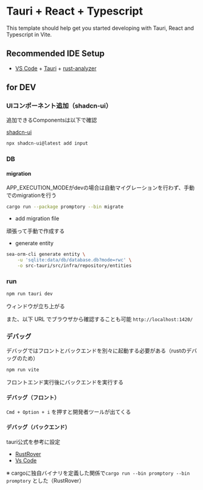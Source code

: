 # Tauri + React + Typescript

This template should help get you started developing with Tauri, React and Typescript in Vite.

## Recommended IDE Setup

- [VS Code](https://code.visualstudio.com/) + [Tauri](https://marketplace.visualstudio.com/items?itemName=tauri-apps.tauri-vscode) + [rust-analyzer](https://marketplace.visualstudio.com/items?itemName=rust-lang.rust-analyzer)

## for DEV

### UIコンポーネント追加（shadcn-ui）

追加できるComponentsは以下で確認

[shadcn-ui](https://ui.shadcn.com/docs)

```bash
npx shadcn-ui@latest add input
```

### DB

#### migration

APP_EXECUTION_MODEがdevの場合は自動マイグレーションを行わず、手動でのmigrationを行う

```bash
cargo run --package promptory --bin migrate
```
- add migration file

頑張って手動で作成する

- generate entity

```bash
sea-orm-cli generate entity \
    -u 'sqlite:data/db/database.db?mode=rwc' \
    -o src-tauri/src/infra/repository/entities
```

### run

```bash
npm run tauri dev
```

ウィンドウが立ち上がる

また、以下 URL でブラウザから確認することも可能
`http://localhost:1420/`

### デバッグ

デバッグではフロントとバックエンドを別々に起動する必要がある（rustのデバッグのため）

```bash
npm run vite
```

フロントエンド実行後にバックエンドを実行する

#### デバッグ（フロント）

`Cmd + Option + i` を押すと開発者ツールが出てくる

#### デバッグ（バックエンド）

tauri公式を参考に設定

- [RustRover](https://tauri.app/v1/guides/debugging/clion)
- [Vs Code](https://tauri.app/v1/guides/debugging/vs-code)

※ cargoに独自バイナリを定義した関係で`cargo run --bin promptory --bin promptory` とした（RustRover）
